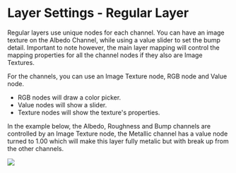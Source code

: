 # Layer Settings - Regular Layer

Regular layers use unique nodes for each channel. You can have an image texture on the Albedo Channel, while using a value slider to set the bump detail. Important to note however, the main layer mapping will control the mapping properties for all the channel nodes if they also are Image Textures.

For the channels, you can use an Image Texture node, RGB node and Value node.

-   RGB nodes will draw a color picker.
-   Value nodes will show a slider.
-   Texture nodes will show the texture's properties.

In the example below, the Albedo, Roughness and Bump channels are controlled by an Image Texture node, the Metallic channel has a value node turned to 1.00 which will make this layer fully metalic but with break up from the other channels.

![](../img/panel_layer_regular.png)
